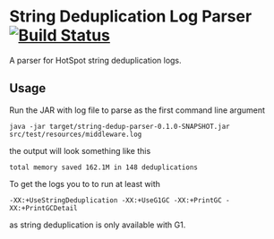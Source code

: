 String Deduplication Log Parser [![Build Status](https://travis-ci.org/marschall/string-dedup-parser.svg?branch=master)](https://travis-ci.org/marschall/string-dedup-parser)
===============================

A parser for HotSpot string deduplication logs.

Usage
-----

Run the JAR with log file to parse as the first command line argument

```
java -jar target/string-dedup-parser-0.1.0-SNAPSHOT.jar src/test/resources/middleware.log
```

the output will look something like this

```
total memory saved 162.1M in 148 deduplications
```

To get the logs you to to run at least with

```
-XX:+UseStringDeduplication -XX:+UseG1GC -XX:+PrintGC -XX:+PrintGCDetail 
```

as string deduplication is only available with G1.

